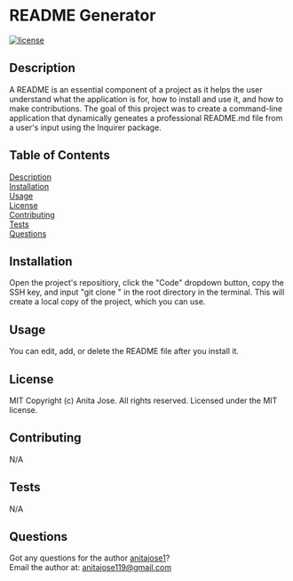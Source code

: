 # README Generator
  
  [![license](https://img.shields.io/static/v1?label=License&message=MIT&color=blue)](https://opensource.org/licenses/MIT)
  ## Description
  A README is an essential component of a project as it helps the user understand what the application is for, how to install and use it, and how to make contributions. The goal of this project was to create a command-line application that dynamically geneates a professional README.md file from a user's input using the Inquirer package.
  ## Table of Contents
  [Description](#description)  
  [Installation](#installation)  
  [Usage](#usage)  
  [License](#license)  
  [Contributing](#contributing)  
  [Tests](#tests)  
  [Questions](#questions)
  ## Installation
  Open the project's repositiory, click the "Code" dropdown button, copy the SSH key, and input "git clone <SSH key>" in the root directory in the terminal. This will create a local copy of the project, which you can use.
  ## Usage
  You can edit, add, or delete the README file after you install it.
  ## License
  MIT
  Copyright (c) Anita Jose. All rights reserved. Licensed under the MIT license.
  ## Contributing
  N/A
  ## Tests
  N/A
  ## Questions
  Got any questions for the author [anitajose1](https://github.com/anitajose1)?  
  Email the author at: [anitajose119@gmail.com](mailto:anitajose119@gmail.com)
